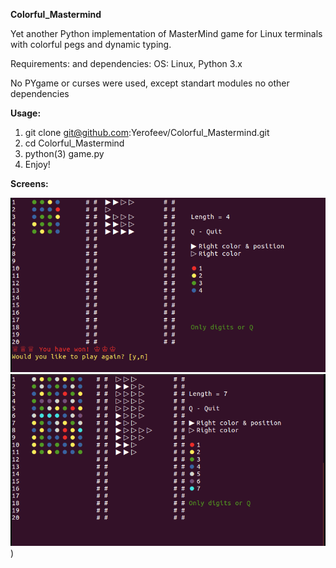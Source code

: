 **Colorful_Mastermind**

Yet another Python implementation of MasterMind game for Linux terminals with colorful pegs and dynamic typing.

Requirements: and dependencies: OS: Linux, Python 3.x

No PYgame or curses were used, except standart modules no other dependencies

**Usage:**

1. git clone git@github.com:Yerofeev/Colorful_Mastermind.git
2. cd Colorful_Mastermind
3. python(3) game.py
4. Enjoy!

**Screens:**

![Screen_1](https://github.com/Yerofeev/Colorful_Mastermind/blob/master/Mastermind1.png)
![Screen_2](https://github.com/Yerofeev/Colorful_Mastermind/blob/master/Mastermind2.png))


